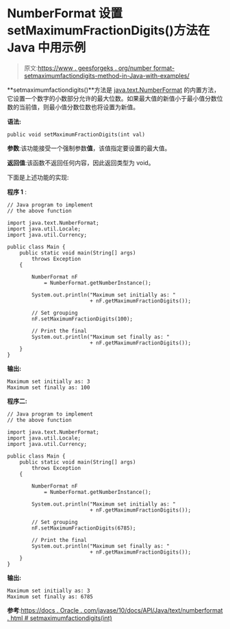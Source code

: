 # NumberFormat 设置 setMaximumFractionDigits()方法在 Java 中用示例

> 原文:[https://www . geesforgeks . org/number format-setmaximumfactiondigits-method-in-Java-with-examples/](https://www.geeksforgeeks.org/numberformat-setmaximumfractiondigits-method-in-java-with-examples/)

**setmaximumfactiondigits()**方法是 [java.text.NumberFormat](https://www.geeksforgeeks.org/numberformat-class-java/) 的内置方法，它设置一个数字的小数部分允许的最大位数。如果最大值的新值小于最小值分数位数的当前值，则最小值分数位数也将设置为新值。

**语法:**

```
public void setMaximumFractionDigits(int val)
```

**参数**:该功能接受一个强制参数**值**，该值指定要设置的最大值。

**返回值**:该函数不返回任何内容，因此返回类型为 void。

下面是上述功能的实现:

**程序 1** :

```
// Java program to implement
// the above function

import java.text.NumberFormat;
import java.util.Locale;
import java.util.Currency;

public class Main {
    public static void main(String[] args)
        throws Exception
    {

        NumberFormat nF
            = NumberFormat.getNumberInstance();

        System.out.println("Maximum set initially as: "
                           + nF.getMaximumFractionDigits());

        // Set grouping
        nF.setMaximumFractionDigits(100);

        // Print the final
        System.out.println("Maximum set finally as: "
                           + nF.getMaximumFractionDigits());
    }
}
```

**输出:**

```
Maximum set initially as: 3
Maximum set finally as: 100

```

**程序二:**

```
// Java program to implement
// the above function

import java.text.NumberFormat;
import java.util.Locale;
import java.util.Currency;

public class Main {
    public static void main(String[] args)
        throws Exception
    {

        NumberFormat nF
            = NumberFormat.getNumberInstance();

        System.out.println("Maximum set initially as: "
                           + nF.getMaximumFractionDigits());

        // Set grouping
        nF.setMaximumFractionDigits(6785);

        // Print the final
        System.out.println("Maximum set finally as: "
                           + nF.getMaximumFractionDigits());
    }
}
```

**输出:**

```
Maximum set initially as: 3
Maximum set finally as: 6785

```

**参考**:[https://docs . Oracle . com/javase/10/docs/API/Java/text/numberformat . html # setmaximumfactiondigits(int)](https://docs.oracle.com/javase/10/docs/api/java/text/NumberFormat.html#setMaximumFractionDigits(int))